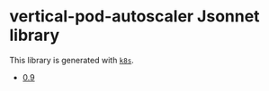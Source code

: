 # vertical-pod-autoscaler Jsonnet library

This library is generated with [`k8s`](https://github.com/mintel/k8s).

- [0.9](0.9/README.md)
